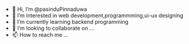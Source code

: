 - 👋 Hi, I’m @pasinduPinnaduwa
- 👀 I’m interested in web development,programmming,ui-ux designing
- 🌱 I’m currently learning backend programming
- 💞️ I’m looking to collaborate on ...
- 📫 How to reach me ...

<!---
pasinduPinnaduwa/pasinduPinnaduwa is a ✨ special ✨ repository because its `README.md` (this file) appears on your GitHub profile.
You can click the Preview link to take a look at your changes.
--->
